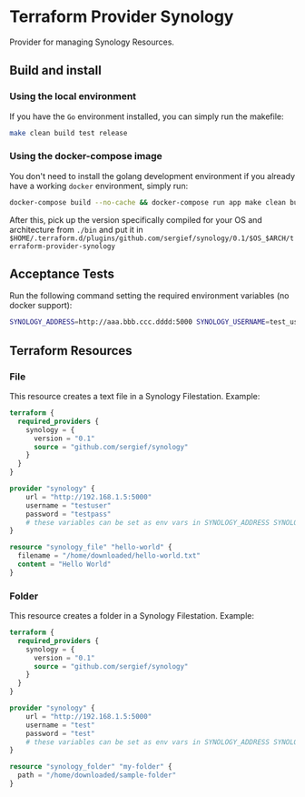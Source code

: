 # Terraform Provider Synology

Provider for managing Synology Resources.

## Build and install
### Using the local environment
If you have the `Go` environment installed, you can simply run the makefile:
```bash
make clean build test release
```
### Using the docker-compose image
You don't need to install the golang development environment if you already have a working `docker` environment, simply run:
```bash
docker-compose build --no-cache && docker-compose run app make clean build test release
```

After this, pick up the version specifically compiled for your OS and architecture from `./bin` and put it in `$HOME/.terraform.d/plugins/github.com/sergief/synology/0.1/$OS_$ARCH/terraform-provider-synology`


## Acceptance Tests
Run the following command setting the required environment variables (no docker support):
```bash
SYNOLOGY_ADDRESS=http://aaa.bbb.ccc.dddd:5000 SYNOLOGY_USERNAME=test_user SYNOLOGY_PASSWORD=test_password make testacc
```

## Terraform Resources

### File

This resource creates a text file in a Synology Filestation.
Example:
```terraform
terraform {
  required_providers {
    synology = {
      version = "0.1"
      source = "github.com/sergief/synology"
    }
  }
}

provider "synology" {
    url = "http://192.168.1.5:5000"
    username = "testuser"
    password = "testpass"
    # these variables can be set as env vars in SYNOLOGY_ADDRESS SYNOLOGY_USERNAME and SYNOLOGY_PASSWORD
}

resource "synology_file" "hello-world" {
  filename = "/home/downloaded/hello-world.txt"
  content = "Hello World"
}
```

### Folder

This resource creates a folder in a Synology Filestation.
Example:
```terraform
terraform {
  required_providers {
    synology = {
      version = "0.1"
      source = "github.com/sergief/synology"
    }
  }
}

provider "synology" {
    url = "http://192.168.1.5:5000"
    username = "test"
    password = "test"
    # these variables can be set as env vars in SYNOLOGY_ADDRESS SYNOLOGY_USERNAME and SYNOLOGY_PASSWORD
}

resource "synology_folder" "my-folder" {
  path = "/home/downloaded/sample-folder"
}
```
